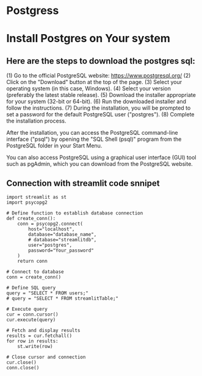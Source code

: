 # Postgress

# Install Postgres on Your system

## Here are the steps to download the postgres sql:

(1) Go to the official PostgreSQL website: https://www.postgresql.org/
(2) Click on the "Download" button at the top of the page.
(3) Select your operating system (in this case, Windows).
(4) Select your version (preferably the latest stable release).
(5) Download the installer appropriate for your system (32-bit or 64-bit).
(6) Run the downloaded installer and follow the instructions.
(7) During the installation, you will be prompted to set a password for the default PostgreSQL user ("postgres").
(8) Complete the installation process.

After the installation, you can access the PostgreSQL command-line interface ("psql") by opening the "SQL Shell (psql)" program from the PostgreSQL folder in your Start Menu.

You can also access PostgreSQL using a graphical user interface (GUI) tool such as pgAdmin, which you can download from the PostgreSQL website.


## Connection with streamlit code snnipet

    import streamlit as st
    import psycopg2

    # Define function to establish database connection
    def create_conn():
        conn = psycopg2.connect(
            host="localhost",
            database="database_name",
            # database="streamlitdb",
            user="postgres",
            password="Your_password"
        )
        return conn

    # Connect to database
    conn = create_conn()

    # Define SQL query
    query = "SELECT * FROM users;"
    # query = "SELECT * FROM streamlitTable;"

    # Execute query
    cur = conn.cursor()
    cur.execute(query)

    # Fetch and display results
    results = cur.fetchall()
    for row in results:
        st.write(row)

    # Close cursor and connection
    cur.close()
    conn.close()



